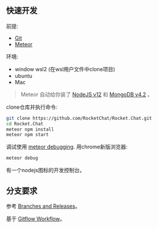 
## 快速开发
前提:

* [Git](http://git-scm.com/book/en/v2/Getting-Started-Installing-Git)
* [Meteor](https://www.meteor.com/install)

环境:

* window wsl2 (在wsl用户文件中clone项目)
* ubuntu
* Mac

> Meteor 自动给你装了 [NodeJS v12](https://nodejs.org/download/release/v12.18.4/) 和 [MongoDB v4.2](https://docs.mongodb.com/manual/introduction/) 。

clone仓库并执行命令:

```sh
git clone https://github.com/RocketChat/Rocket.Chat.git
cd Rocket.Chat
meteor npm install
meteor npm start
```

调试使用 [meteor debugging](https://docs.meteor.com/commandline.html#meteordebug). 用chrome新版浏览器:

```sh
meteor debug
```
有一个nodejs图标的开发控制台。

## 分支要求

参考 [Branches and Releases](https://rocket.chat/docs/developer-guides/branches-and-releases/)。

基于 [Gitflow Workflow](http://nvie.com/posts/a-successful-git-branching-model/)。
